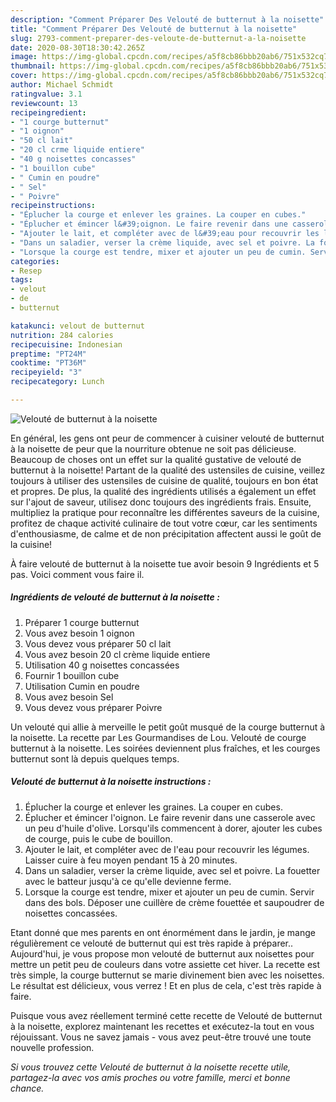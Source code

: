 ```yaml
---
description: "Comment Préparer Des Velouté de butternut à la noisette"
title: "Comment Préparer Des Velouté de butternut à la noisette"
slug: 2793-comment-preparer-des-veloute-de-butternut-a-la-noisette
date: 2020-08-30T18:30:42.265Z
image: https://img-global.cpcdn.com/recipes/a5f8cb86bbb20ab6/751x532cq70/veloute-de-butternut-a-la-noisette-photo-principale-de-la-recette.jpg
thumbnail: https://img-global.cpcdn.com/recipes/a5f8cb86bbb20ab6/751x532cq70/veloute-de-butternut-a-la-noisette-photo-principale-de-la-recette.jpg
cover: https://img-global.cpcdn.com/recipes/a5f8cb86bbb20ab6/751x532cq70/veloute-de-butternut-a-la-noisette-photo-principale-de-la-recette.jpg
author: Michael Schmidt
ratingvalue: 3.1
reviewcount: 13
recipeingredient:
- "1 courge butternut"
- "1 oignon"
- "50 cl lait"
- "20 cl crme liquide entiere"
- "40 g noisettes concasses"
- "1 bouillon cube"
- " Cumin en poudre"
- " Sel"
- " Poivre"
recipeinstructions:
- "Éplucher la courge et enlever les graines. La couper en cubes."
- "Éplucher et émincer l&#39;oignon. Le faire revenir dans une casserole avec un peu d&#39;huile d&#39;olive. Lorsqu&#39;ils commencent à dorer, ajouter les cubes de courge, puis le cube de bouillon."
- "Ajouter le lait, et compléter avec de l&#39;eau pour recouvrir les légumes. Laisser cuire à feu moyen pendant 15 à 20 minutes."
- "Dans un saladier, verser la crème liquide, avec sel et poivre. La fouetter avec le batteur jusqu&#39;à ce qu&#39;elle devienne ferme."
- "Lorsque la courge est tendre, mixer et ajouter un peu de cumin. Servir dans des bols. Déposer une cuillère de crème fouettée et saupoudrer de noisettes concassées."
categories:
- Resep
tags:
- velout
- de
- butternut

katakunci: velout de butternut 
nutrition: 284 calories
recipecuisine: Indonesian
preptime: "PT24M"
cooktime: "PT36M"
recipeyield: "3"
recipecategory: Lunch

---
```



![Velouté de butternut à la noisette](https://img-global.cpcdn.com/recipes/a5f8cb86bbb20ab6/751x532cq70/veloute-de-butternut-a-la-noisette-photo-principale-de-la-recette.jpg)

En général, les gens ont peur de commencer à cuisiner velouté de butternut à la noisette de peur que la nourriture obtenue ne soit pas délicieuse. Beaucoup de choses ont un effet sur la qualité gustative de velouté de butternut à la noisette! Partant de la qualité des ustensiles de cuisine, veillez toujours à utiliser des ustensiles de cuisine de qualité, toujours en bon état et propres. De plus, la qualité des ingrédients utilisés a également un effet sur l'ajout de saveur, utilisez donc toujours des ingrédients frais. Ensuite, multipliez la pratique pour reconnaître les différentes saveurs de la cuisine, profitez de chaque activité culinaire de tout votre cœur, car les sentiments d'enthousiasme, de calme et de non précipitation affectent aussi le goût de la cuisine!

<!--inarticleads1-->

À faire velouté de butternut à la noisette tue avoir besoin 9 Ingrédients et 5 pas. Voici comment vous faire il.

##### Ingrédients de velouté de butternut à la noisette :

1. Préparer 1 courge butternut
1. Vous avez besoin 1 oignon
1. Vous devez vous préparer 50 cl lait
1. Vous avez besoin 20 cl crème liquide entiere
1. Utilisation 40 g noisettes concassées
1. Fournir 1 bouillon cube
1. Utilisation  Cumin en poudre
1. Vous avez besoin  Sel
1. Vous devez vous préparer  Poivre


Un velouté qui allie à merveille le petit goût musqué de la courge butternut à la noisette. La recette par Les Gourmandises de Lou. Velouté de courge butternut à la noisette. Les soirées deviennent plus fraîches, et les courges butternut sont là depuis quelques temps. 

<!--inarticleads2-->

##### Velouté de butternut à la noisette instructions :

1. Éplucher la courge et enlever les graines. La couper en cubes.
1. Éplucher et émincer l&#39;oignon. Le faire revenir dans une casserole avec un peu d&#39;huile d&#39;olive. Lorsqu&#39;ils commencent à dorer, ajouter les cubes de courge, puis le cube de bouillon.
1. Ajouter le lait, et compléter avec de l&#39;eau pour recouvrir les légumes. Laisser cuire à feu moyen pendant 15 à 20 minutes.
1. Dans un saladier, verser la crème liquide, avec sel et poivre. La fouetter avec le batteur jusqu&#39;à ce qu&#39;elle devienne ferme.
1. Lorsque la courge est tendre, mixer et ajouter un peu de cumin. Servir dans des bols. Déposer une cuillère de crème fouettée et saupoudrer de noisettes concassées.


Etant donné que mes parents en ont énormément dans le jardin, je mange régulièrement ce velouté de butternut qui est très rapide à préparer.. Aujourd&#39;hui, je vous propose mon velouté de butternut aux noisettes pour mettre un petit peu de couleurs dans votre assiette cet hiver. La recette est très simple, la courge butternut se marie divinement bien avec les noisettes. Le résultat est délicieux, vous verrez ! Et en plus de cela, c&#39;est très rapide à faire. 

<!--inarticleads1-->

<p>
Puisque vous avez réellement terminé cette recette de Velouté de butternut à la noisette, explorez maintenant les recettes et exécutez-la tout en vous réjouissant. Vous ne savez jamais - vous avez peut-être trouvé une toute nouvelle profession.
</p>

<p>
<i>Si vous trouvez cette Velouté de butternut à la noisette recette utile, partagez-la avec vos amis proches ou votre famille, merci et bonne chance.</i>
</p>
